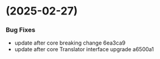 #  (2025-02-27)


### Bug Fixes

* update after core breaking change 6ea3ca9
* update after core Translator interface upgrade a6500a1



